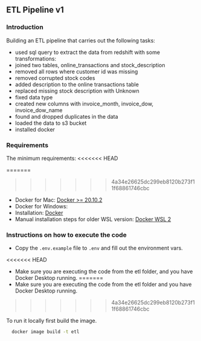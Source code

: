 ## ETL Pipeline v1

### Introduction
Building an ETL pipeline that carries out the following tasks:
- used sql query to extract the data from redshift with some transformations:
- joined two tables, online_transactions and stock_description
- removed all rows where customer id was missing
- removed corrupted stock codes
- added description to the online transactions table
- replaced missing stock description with Unknown
- fixed data type
- created new columns with invoice_month, invoice_dow, invoice_dow_name
- found and dropped duplicates in the data
- loaded the data to s3 bucket
- installed docker

### Requirements
The minimum requirements:
<<<<<<< HEAD

=======
>>>>>>> 4a34e26625dc299eb8120b273f11f68861746cbc
- Docker for Mac: [Docker >= 20.10.2](https://docs.docker.com/docker-for-mac/install/)
- Docker for Windows: 
- Installation: [Docker](https://docs.docker.com/desktop/install/windows-install/)
- Manual installation steps for older WSL version: [Docker WSL 2](https://learn.microsoft.com/en-us/windows/wsl/install-manual#step-4---download-the-linux-kernel-update-package)

### Instructions on how to execute the code
- Copy the `.env.example` file to `.env` and fill out the environment vars.

<<<<<<< HEAD
- Make sure you are executing the code from the etl folder, and you have Docker Desktop running.
=======
- Make sure you are executing the code from the etl folder and you have Docker Desktop running.

>>>>>>> 4a34e26625dc299eb8120b273f11f68861746cbc

To run it locally first build the image.

```bash
  docker image build -t etl
```



